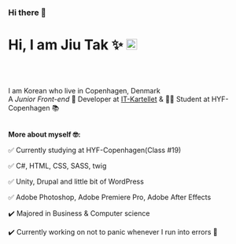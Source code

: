 ### Hi there 👋

<!--
**JiuTak/JiuTak** is a ✨ _special_ ✨ repository because its `README.md` (this file) appears on your GitHub profile.

Here are some ideas to get you started:

- 🔭 I’m currently working on ...
- 🌱 I’m currently learning ...
- 👯 I’m looking to collaborate on ...
- 🤔 I’m looking for help with ...
- 💬 Ask me about ...
- 📫 How to reach me: ...
- 😄 Pronouns: ...
- ⚡ Fun fact: ...
-->

# Hi, I am Jiu Tak :sparkles: <a href="https://www.linkedin.com/in/jiu-tak-a0350912a/"><img width="22px" src="https://raw.githubusercontent.com/peterthehan/peterthehan/master/assets/linkedin.svg" />
</a>
<br/><br/>

I am Korean who live in Copenhagen, Denmark<br/>
A _Junior_ _Front-end_ :seedling:  Developer at <a href="https://itkartellet.dk/">IT-Kartellet</a> & :woman_student: Student at HYF-Copenhagen :books: <br/>
<br/>


**More about myself :nerd_face::**<br/>

:white_check_mark: Currently studying at HYF-Copenhagen(Class #19) <br/>

:white_check_mark: C#, HTML, CSS, SASS, twig <br/>

:white_check_mark: Unity, Drupal and little bit of WordPress <br/>

:white_check_mark: Adobe Photoshop, Adobe Premiere Pro,  Adobe After Effects <br/>

:heavy_check_mark: Majored in Business & Computer science <br/>

:heavy_check_mark: Currently working on not to panic whenever I run into errors :deciduous_tree: <br/>
